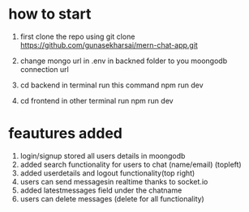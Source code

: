 # how to start
1) first clone the repo using git clone https://github.com/gunasekharsai/mern-chat-app.git

2) change mongo url in .env in backned folder to you moongodb connection url

3) cd backend in terminal run this command npm run dev
4) cd frontend in other terminal run npm run dev 


# feautures added
1) login/signup stored all users details in moongodb
2) added search functionality for users to chat (name/email) (topleft)
3) added userdetails and logout functionality(top right)
4) users can send messagesin realtime thanks to socket.io
5) added latestmessages field under the chatname
6) users can delete messages (delete for all functionality)
